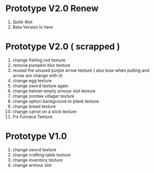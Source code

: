 # Prototype V2.0 Renew
1. Quite Alot
2. Beta Version Is here
# Prototype V2.0 ( scrapped )
1. change fishing rod texture
2. remove pumpkin blur texture
3. reused the unused purple arrow texture ( also bow when pulling and arrow are change with it)
4. change egg texture
5. change sword texture again 
6. change helmet empty armour slot texture  
7. change zombie villager texture
8. change option background to plank texture
9. change bread texture 
10. change carrot on a stick texture
11. Fix Furnace Texture                
# Prototype V1.0
1. change sword texture
2. change crafting table texture
3. change inventory texture
4. change armour slot
